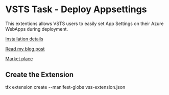 # VSTS Task - Deploy Appsettings

This extentions allows VSTS users to easily set App Settings on their Azure WebApps during deployment.

[Installation details](/AzureAppServiceSetAppSettings/overview.md)  

[Read my blog post](https://www.henkboelman.com/2017/04/vsts-task-to-set-app-settings-during-deploy)

[Market place](https://marketplace.visualstudio.com/items?itemName=hboelman.AzureAppServiceSetAppSettings)

## Create the Extension
tfx extension create --manifest-globs vss-extension.json

